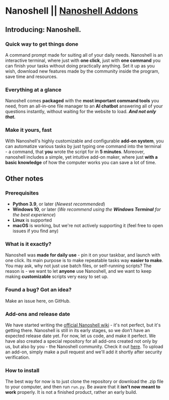 # Nanoshell || [Nanoshell Addons](https://github.com/Kwadratz/nanoshell-addons)
## Introducing: Nanoshell.
### Quick way to get things done
A command prompt made for suiting all of your daily needs. Nanoshell is an interactive terminal, where just with **one click**, just with **one command** you can finish your tasks without doing practically anything. Set it up as you wish, download new features made by the community inside the program, save time and resources.
### Everything at a glance
Nanoshell comes **packaged** with the **most important command tools** you need, from an all-in-one file manager to an **AI chatbot** answering all of your questions instantly, without waiting for the website to load. ***And not only that.***
### Make it yours, fast
With Nanoshell's highly customizable and configurable **add-on system**, you can automatize various tasks by just typing one command into the terminal - a command, that **you** wrote the script for in **5 minutes**.
Moreover, nanoshell includes a simple, yet intuitive add-on maker, where just **with a basic knowledge** of how the computer works you can save a lot of time.
## Other notes
### Prerequisites
- **Python 3.9**, or later (_Newest recommended_)
- **Windows 10**, or later (_We recommend using the **Windows Terminal** for the best experience_)
- **Linux** is supported
- **macOS** is working, but we're not actively supporting it (feel free to open issues if you find any)
### What is it exactly?
Nanoshell was **made for daily use** - pin it on your taskbar, and launch with one click. Its main purpose is to make repeatable tasks way **easier to make**. You may ask, why not just use batch files, or self-running scripts? The reason is - we want to let **anyone** use Nanoshell, and we want to keep making **customizable** scripts very easy to set up.
### Found a bug? Got an idea?
Make an issue here, on GitHub.
### Add-ons and release date
We have started writing the [official Nanoshell wiki](https://github.com/wiktorkonopka/nanoshell/wiki) - it's not perfect, but it's getting there.
Nanoshell is still in its early stages, so we don’t have an expected release date yet. For now, let us code, and make it perfect.
We have also created a special repository for all add-ons created not only by us, but also by you - the Nanoshell community. Check it out [here](https://github.com/Kwadratz/nanoshell-addons). To upload an add-on, simply make a pull request and we'll add it shortly after security verification.
### How to install
The best way for now is to just clone the repository or download the .zip file to your computer, and then run ```run.py```. Be aware that it **isn't now meant to work** properly. It is not a finished product, rather an early build.
